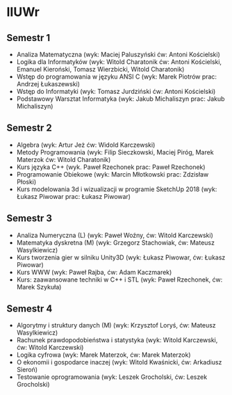 ﻿# IIUWr

## Semestr 1 
- Analiza Matematyczna (wyk: Maciej Paluszyński ćw: Antoni Kościelski)
- Logika dla Informatyków (wyk: Witold Charatonik ćw: Antoni Kościelski, Emanuel Kieroński, Tomasz Wierzbicki, Witold Charatonik)
- Wstęp do programowania w języku ANSI C (wyk: Marek Piotrów prac: Andrzej Łukaszewski)
- Wstęp do Informatyki (wyk: Tomasz Jurdziński ćw: Antoni Kościelski)
- Podstawowy Warsztat Informatyka (wyk: Jakub Michaliszyn prac: Jakub Michaliszyn)

## Semestr 2
- Algebra (wyk: Artur Jeż ćw: Widold Karczewski)
- Metody Programowania (wyk: Filip Sieczkowski, Maciej Piróg, Marek Materzok ćw: Witold Charatonik)
- Kurs języka C++ (wyk. Paweł Rzechonek prac: Paweł Rzechonek)
- Programowanie Obiekowe (wyk: Marcin Młotkowski prac: Zdzisław Płoski)
- Kurs modelowania 3d i wizualizacji w programie SketchUp 2018 (wyk: Łukasz Piwowar prac: Łukasz Piwowar)

## Semestr 3
- Analiza Numeryczna (L) (wyk: Paweł Woźny, ćw: Witold Karczewski)
- Matematyka dyskretna (M) (wyk: Grzegorz Stachowiak, ćw: Mateusz Wasylkiewicz)
- Kurs tworzenia gier w silniku Unity3D (wyk: Łukasz Piwowar, ćw: Łukasz Piwowar)
- Kurs WWW (wyk: Paweł Rajba, ćw: Adam Kaczmarek)
- Kurs: zaawansowane techniki w C++ i STL (wyk: Paweł Rzechonek, ćw: Marek Szykuła)

## Semestr 4
- Algorytmy i struktury danych (M) (wyk: Krzysztof Loryś, ćw: Mateusz Wasylkiewicz)
- Rachunek prawdopodobieństwa i statystyka (wyk: Witold Karczewski, ćw: Witold Karczewski)
- Logika cyfrowa (wyk: Marek Materzok, ćw: Marek Materzok)
- O ekonomii i gospodarce inaczej (wyk: Witold Kwaśnicki, ćw: Arkadiusz Sieroń)
- Testowanie oprogramowania (wyk: Leszek Grocholski, ćw: Leszek Grocholski)
